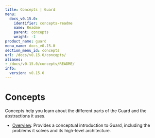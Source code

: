 ```yaml
---
title: Concepts | Guard
menu:
  docs_v0.15.0:
    identifier: concepts-readme
    name: Readme
    parent: concepts
    weight: -1
product_name: guard
menu_name: docs_v0.15.0
section_menu_id: concepts
url: /docs/v0.15.0/concepts/
aliases:
- /docs/v0.15.0/concepts/README/
info:
  version: v0.15.0
---
```


# Concepts

Concepts help you learn about the different parts of the Guard and the abstractions it uses.

- [Overview](/docs/v0.15.0/concepts/overview). Provides a conceptual introduction to Guard, including the problems it solves and its high-level architecture.
